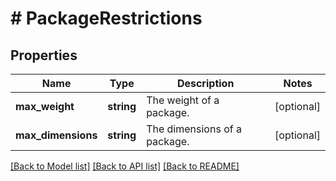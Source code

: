 # # PackageRestrictions

## Properties

Name | Type | Description | Notes
------------ | ------------- | ------------- | -------------
**max_weight** | **string** | The weight of a package. | [optional]
**max_dimensions** | **string** | The dimensions of a package. | [optional]

[[Back to Model list]](../../README.md#models) [[Back to API list]](../../README.md#endpoints) [[Back to README]](../../README.md)
